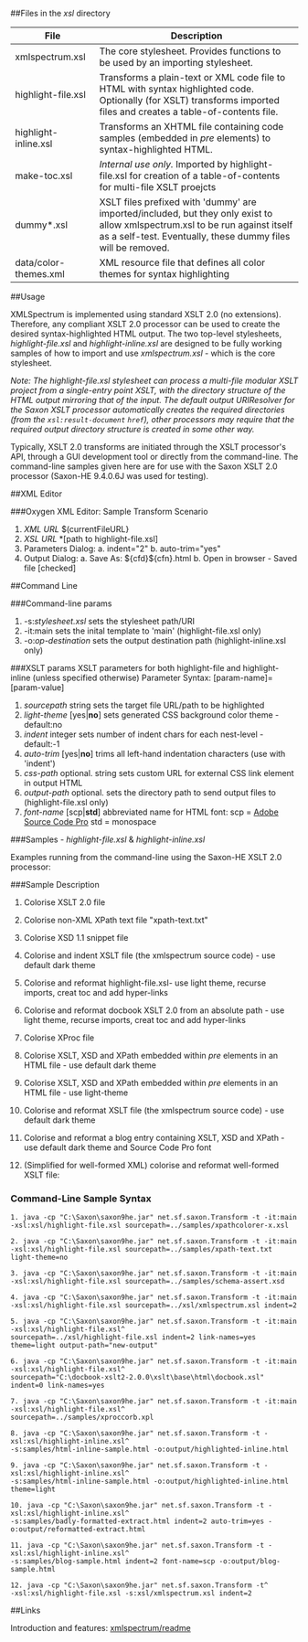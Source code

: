 ##Files in the *xsl* directory<table><thead><tr><th>File</th><th>Description</th></tr></thead><tbody><tr><td>xmlspectrum.xsl</td><td>The core stylesheet. Provides functions to be used by an importing stylesheet.</td></tr><tr><td>highlight-file.xsl</td><td>Transforms a plain-text or XML code file to HTML with syntax highlighted code. Optionally (for XSLT) transforms imported files and creates a table-of-contents file.</td></tr><tr><td>highlight-inline.xsl</td><td>Transforms an XHTML file containing code samples (embedded in <I>pre</I> elements) to syntax-highlighted HTML.</td></tr><tr><td>make-toc.xsl</td><td><I>Internal use only.</I> Imported by highlight-file.xsl for creation of a table-of-contents for multi-file XSLT proejcts</td></tr><tr><td>dummy*.xsl</td><td>XSLT files prefixed with 'dummy' are imported/included, but they only exist to allow xmlspectrum.xsl to be run against itself as a self-test. Eventually, these dummy files will be removed.</td></tr><tr><td>data/color-themes.xml</td><td>XML resource file that defines all color themes for syntax highlighting</td></tr></tbody></table>##UsageXMLSpectrum is implemented using standard XSLT 2.0 (no extensions). Therefore, any compliant XSLT 2.0 processor can be used to create the desired syntax-highlighted HTML output. The two top-level stylesheets, *highlight-file.xsl* and *highlight-inline.xsl* are designed to be fully working samples of how to import and use *xmlspectrum.xsl* - which is the core stylesheet.*Note: The highlight-file.xsl stylesheet can process a multi-file modular XSLT project from a single-entry point XSLT, with the directory structure of the HTML output mirroring that of the input. The default output URIResolver for the Saxon XSLT processor automatically creates the required directories (from the `xsl:result-document` `href`), other processors may require that the required output directory structure is created in some other way.*Typically, XSLT 2.0 transforms are initiated through the XSLT processor's API, through a GUI development tool or directly from the command-line. The command-line samples given here are for use with the Saxon XSLT 2.0 processor (Saxon-HE 9.4.0.6J was used for testing).##XML Editor###Oxygen XML Editor: Sample Transform Scenario  1. *XML URL* $(currentFileURL}  2. *XSL URL* *[path to highlight-file.xsl]  3. Parameters Dialog:	a. indent="2"	b. auto-trim="yes"  4. Output Dialog:	a. Save As: ${cfd}\${cfn}.html	b. Open in browser - Saved file [checked]##Command Line###Command-line params   1. -s:*stylesheet.xsl* sets the stylesheet path/URI   2. -it:main sets the inital template to 'main' (highlight-file.xsl only)   3. -o:*op-destination* sets the output destination path (highlight-inline.xsl only)###XSLT paramsXSLT parameters for both highlight-file and highlight-inline (unless specified otherwise)Parameter Syntax: [param-name]=[param-value]   1. *sourcepath*  string sets the target file URL/path to be highlighted   2. *light-theme* [yes|**no**] sets generated CSS background color theme - default:no   3. *indent*      integer sets number of indent chars for each nest-level - default:-1   4. *auto-trim*   [yes|**no**] trims all left-hand indentation characters (use with 'indent')   5. *css-path*    optional. string sets custom URL for external CSS link element in output HTML   6. *output-path* optional. sets the directory path to send output files to (highlight-file.xsl only)   7. *font-name*   [scp|**std**] abbreviated name for HTML font: scp = [Adobe Source Code Pro](http://blogs.adobe.com/typblography/2012/09/source-code-pro.html) std = monospace###Samples - *highlight-file.xsl* & *highlight-inline.xsl*Examples running from the command-line using the Saxon-HE XSLT 2.0 processor:###Sample Description1. Colorise XSLT 2.0 file2. Colorise non-XML XPath text file "xpath-text.txt"3. Colorise XSD 1.1 snippet file4. Colorise and indent XSLT file (the xmlspectrum source code) - use default dark theme5. Colorise and reformat highlight-file.xsl- use light theme, recurse imports, creat toc and add hyper-links6. Colorise and reformat docbook XSLT 2.0 from an absolute path - use light theme, recurse imports, creat toc and add hyper-links7. Colorise XProc file8. Colorise XSLT, XSD and XPath embedded within *pre* elements in an HTML file - use default dark theme9. Colorise XSLT, XSD and XPath embedded within *pre* elements in an HTML file - use light-theme10. Colorise and reformat XSLT file (the xmlspectrum source code) - use default dark theme11. Colorise and reformat a blog entry containing XSLT, XSD and XPath - use default dark theme and Source Code Pro font12. (Simplified for well-formed XML) colorise and reformat well-formed XSLT file:### Command-Line Sample Syntax```1. java -cp "C:\Saxon\saxon9he.jar" net.sf.saxon.Transform -t -it:main -xsl:xsl/highlight-file.xsl sourcepath=../samples/xpathcolorer-x.xsl2. java -cp "C:\Saxon\saxon9he.jar" net.sf.saxon.Transform -t -it:main -xsl:xsl/highlight-file.xsl sourcepath=../samples/xpath-text.txt light-theme=no3. java -cp "C:\Saxon\saxon9he.jar" net.sf.saxon.Transform -t -it:main -xsl:xsl/highlight-file.xsl sourcepath=../samples/schema-assert.xsd4. java -cp "C:\Saxon\saxon9he.jar" net.sf.saxon.Transform -t -it:main -xsl:xsl/highlight-file.xsl sourcepath=../xsl/xmlspectrum.xsl indent=25. java -cp "C:\Saxon\saxon9he.jar" net.sf.saxon.Transform -t -it:main -xsl:xsl/highlight-file.xsl^sourcepath=../xsl/highlight-file.xsl indent=2 link-names=yes theme=light output-path="new-output"6. java -cp "C:\Saxon\saxon9he.jar" net.sf.saxon.Transform -t -it:main -xsl:xsl/highlight-file.xsl^sourcepath="C:\docbook-xslt2-2.0.0\xslt\base\html\docbook.xsl" indent=0 link-names=yes7. java -cp "C:\Saxon\saxon9he.jar" net.sf.saxon.Transform -t -it:main -xsl:xsl/highlight-file.xsl^sourcepath=../samples/xproccorb.xpl8. java -cp "C:\Saxon\saxon9he.jar" net.sf.saxon.Transform -t -xsl:xsl/highlight-inline.xsl^-s:samples/html-inline-sample.html -o:output/highlighted-inline.html9. java -cp "C:\Saxon\saxon9he.jar" net.sf.saxon.Transform -t -xsl:xsl/highlight-inline.xsl^-s:samples/html-inline-sample.html -o:output/highlighted-inline.html theme=light10. java -cp "C:\Saxon\saxon9he.jar" net.sf.saxon.Transform -t -xsl:xsl/highlight-inline.xsl^-s:samples/badly-formatted-extract.html indent=2 auto-trim=yes -o:output/reformatted-extract.html11. java -cp "C:\Saxon\saxon9he.jar" net.sf.saxon.Transform -t -xsl:xsl/highlight-inline.xsl^-s:samples/blog-sample.html indent=2 font-name=scp -o:output/blog-sample.html12. java -cp "C:\Saxon\saxon9he.jar" net.sf.saxon.Transform -t^-xsl:xsl/highlight-file.xsl -s:xsl/xmlspectrum.xsl indent=2```##LinksIntroduction and features: [xmlspectrum/readme](https://github.com/pgfearo/xmlspectrum/blob/master/readme.md)